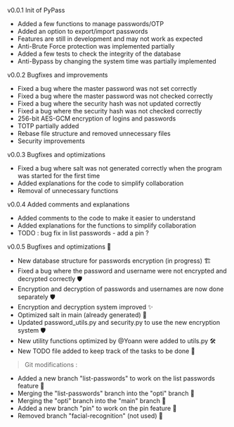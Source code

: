 v0.0.1
Init of PyPass
- Added a few functions to manage passwords/OTP
- Added an option to export/import passwords
- Features are still in development and may not work as expected
- Anti-Brute Force protection was implemented partially
- Added a few tests to check the integrity of the database
- Anti-Bypass by changing the system time was partially implemented

v0.0.2
Bugfixes and improvements
- Fixed a bug where the master password was not set correctly
- Fixed a bug where the master password was not checked correctly
- Fixed a bug where the security hash was not updated correctly
- Fixed a bug where the security hash was not checked correctly
- 256-bit AES-GCM encryption of logins and passwords
- TOTP partially added
- Rebase file structure and removed unnecessary files
- Security improvements

v0.0.3
Bugfixes and optimizations
- Fixed a bug where salt was not generated correctly when the program was started for the first time
- Added explanations for the code to simplify collaboration
- Removal of unnecessary functions

v0.0.4
Added comments and explanations
- Added comments to the code to make it easier to understand
- Added explanations for the functions to simplify collaboration
- TODO : bug fix in list passwords - add a pin ?

v0.0.5
Bugfixes and optimizations 🐛
- New database structure for passwords encryption (in progress) 🏗️
- Fixed a bug where the password and username were not encrypted and decrypted correctly 🛡️
- Encryption and decryption of passwords and usernames are now done separately 🛡️
- Encryption and decryption system improved ✨
- Optimized salt in main (already generated) 🧂
- Updated password_utils.py and security.py to use the new encryption system 🛡️
- New utility functions optimized by @Yoann were added to utils.py 🛠️
- New TODO file added to keep track of the tasks to be done 📝
> Git modifications :
- Added a new branch "list-passwords" to work on the list passwords feature 🌿
- Merging the "list-passwords" branch into the "opti" branch 🌿
- Merging the "opti" branch into the "main" branch 🌿
- Added a new branch "pin" to work on the pin feature 🌿
- Removed branch "facial-recognition" (not used) 🌿




